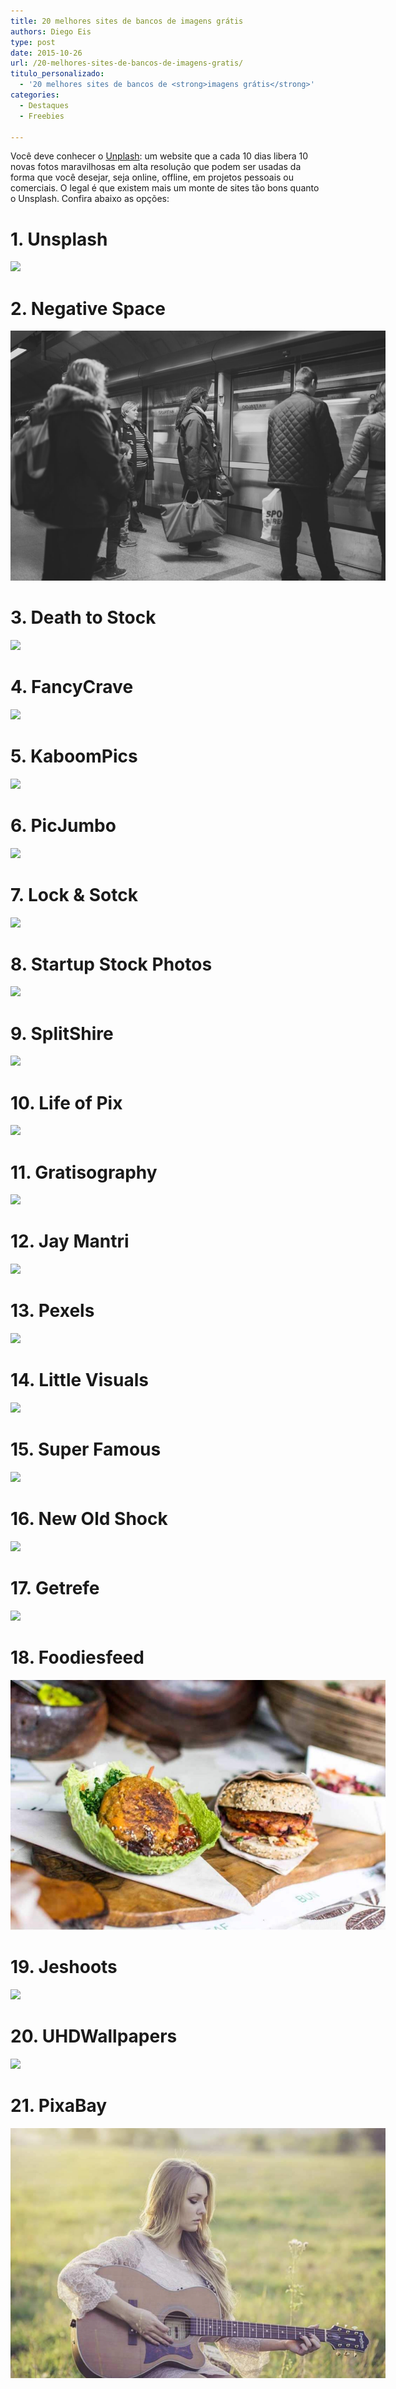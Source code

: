 ```yaml
---
title: 20 melhores sites de bancos de imagens grátis
authors: Diego Eis
type: post
date: 2015-10-26
url: /20-melhores-sites-de-bancos-de-imagens-gratis/
titulo_personalizado:
  - '20 melhores sites de bancos de <strong>imagens grátis</strong>'
categories:
  - Destaques
  - Freebies

---
```

Você deve conhecer o [Unplash][1]: um website que a cada 10 dias libera 10 novas fotos maravilhosas em alta resolução que podem ser usadas da forma que você desejar, seja online, offline, em projetos pessoais ou comerciais. O legal é que existem mais um monte de sites tão bons quanto o Unsplash. Confira abaixo as opções:

# 1. Unsplash

[<img style="max-width: 600px;" src="https://images.unsplash.com/photo-1442406964439-e46ab8eff7c4?fit=crop&#038;fm=jpg" />][2]

# 2. Negative Space

[<img style="max-width: 600px;" src="https://raw.githubusercontent.com/diegoeis/tableless-static-images/master/2015/10/lucho-65.jpg" />][3]

# 3. Death to Stock

[<img style="max-width: 600px;" src="http://deathtothestockphoto.com/uploads/Death_to_stock_photography_Vibrant-10-of-10.jpg" />][4]

# 4. FancyCrave

[<img style="max-width: 600px;" src="http://40.media.tumblr.com/7ae5ec1789f201c84a870c24172df382/tumblr_norx4t4Jfx1ted1sho1_1280.jpg" />][5] 

# 5. KaboomPics

[<img style="max-width: 600px;" src="http://kaboompics.com/files/upload/o_19k235hjc1oam1ebq14momunq687_new.jpg" />][6]

# 6. PicJumbo

[<img style="max-width: 600px;" src="https://picjumbo.imgix.net/HNCK9421.jpg?q=40&#038;w=1650&#038;sharp=30" />][7]

# 7. Lock & Sotck

[<img style="max-width: 600px;" src="http://i0.wp.com/lockandstockphotos.com/uploads/2015/09/IMG_1834.jpg?resize=656%2C438" />][8]

# 8. Startup Stock Photos

[<img style="max-width: 600px;" src="http://41.media.tumblr.com/abdb209f1ba6f7729636d5ac4e3a6d47/tumblr_nqx8yumAGD1tubinno1_1280.jpg" />][9]

# 9. SplitShire

[<img style="max-width: 600px;" src="https://photos-1.dropbox.com/t/2/AABIg6loJfRmDWLAesh0cfBbbi4PBKsYIkv0p0ojD0X6kA/12/300328033/jpeg/32x32/1/1445313600/0/2/SplitShire-8304.jpg/COHImo8BIAEgAiADIAUgBygCKAc/Nx3Puvf0jHg2sP_pZO4x2LBMsujvrZOs8mVdECSD8j0?size=2048x1536&#038;size_mode=2" />][10]

# 10. Life of Pix

[<img style="max-width: 600px;" src="http://cdn2.hubspot.net/hub/53/file-2455902655-jpg/Life-of-Pix.jpg?t=1445306066838&#038;width=669" />][11]

# 11. Gratisography

[<img style="max-width: 600px;" src="http://www.gratisography.com/pictures/243_1.jpg" />][12]

# 12. Jay Mantri

[<img style="max-width: 600px;" src="http://41.media.tumblr.com/76e0830e214ebdef7cead2769697035e/tumblr_nsoc5ikBbb1qfirfao1_1280.jpg" />][13]

# 13. Pexels

[<img style="max-width: 600px;" src="https://static.pexels.com/photos/11392/pexels-photo-11392-large.jpeg" />][14]

# 14. Little Visuals

[<img style="max-width: 600px;" src="http://41.media.tumblr.com/015a96c40e2f80a56dacfbcbd3b197f0/tumblr_n1gayrieM81sdyj9lo1_1280.jpg" />][15]

# 15. Super Famous

[<img style="max-width: 600px;" src="http://payload337.cargocollective.com/1/17/574234/9042465/DSC_1007_1250.JPG" />][16]

# 16. New Old Shock

[<img style="max-width: 600px;" src="http://36.media.tumblr.com/7997b02f0dd35b2fcef1faecaa9cc997/tumblr_nvup8lfZA21sfie3io1_1280.jpg" />][17]

# 17. Getrefe

[<img style="max-width: 600px;" src="http://40.media.tumblr.com/faec718628501e1a3712f107e13a8d21/tumblr_nvxsohGoIB1slhhf0o1_1280.jpg" />][18]

# 18. Foodiesfeed

[<img style="max-width: 600px;" src="https://raw.githubusercontent.com/diegoeis/tableless-static-images/master/2015/10/foodiesfeed.jpg" />][19]

# 19. Jeshoots

[<img style="max-width: 600px;" src="http://jeshoots.com/uploads/2015/10/IMG_2603b-773x515.jpg" />][20]

# 20. UHDWallpapers

[<img style="max-width: 600px;" src="https://4.bp.blogspot.com/-zDVbBavjDEk/U5c1IJyMfgI/AAAAAAAA9f4/KzCPs2p4JPk/s0/Spinning+the+light+at+sunset_image.jpg" />][21]

# 21. PixaBay

[<img style="max-width: 600px;" src="https://raw.githubusercontent.com/diegoeis/tableless-static-images/master/2015/10/pixabay.jpg" />][22]

 [1]: https://unsplash.com
 [2]: http://unsplash.com/
 [3]: http://negativespace.co
 [4]: http://deathtothestockphoto.com
 [5]: http://fancycrave.com
 [6]: http://kaboompics.com/
 [7]: https://picjumbo.com
 [8]: http://lockandstockphotos.com
 [9]: http://startupstockphotos.com
 [10]: http://www.splitshire.com
 [11]: http://www.lifeofpix.com/
 [12]: http://www.gratisography.com
 [13]: http://jaymantri.com
 [14]: https://www.pexels.com
 [15]: http://littlevisuals.co
 [16]: http://images.superfamous.com
 [17]: http://nos.twnsnd.co
 [18]: http://getrefe.tumblr.com
 [19]: http://foodiesfeed.com/
 [20]: http://jeshoots.com/
 [21]: http://www.uhdwallpapers.org/p/creative-commons-images.html
 [22]: https://pixabay.com/